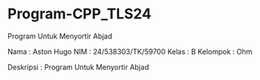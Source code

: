 # Program-CPP_TLS24
Program Untuk Menyortir Abjad

Nama : Aston Hugo
NIM : 24/538303/TK/59700
Kelas : B
Kelompok : Ohm

Deskripsi : Program Untuk Menyortir Abjad
